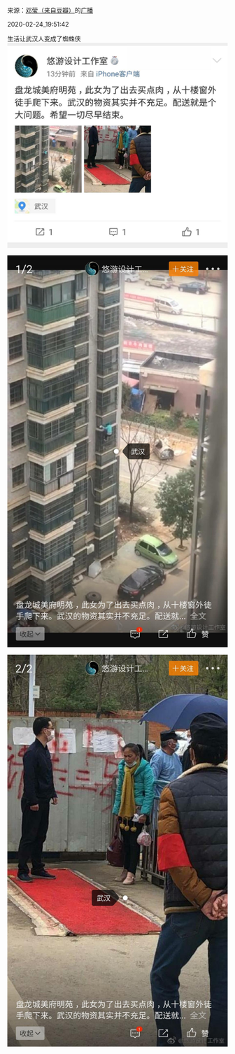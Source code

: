 来源：[邓莹（来自豆瓣）](https://www.douban.com/people/1502959/)的[广播](https://www.douban.com/people/1502959/status/2831115981/)


2020-02-24_19:51:42


生活让武汉人变成了蜘蛛侠
![](./pic/2020-02-24_19:51:42-邓莹的广播1.jpg)  

![](./pic/2020-02-24_19:51:42-邓莹的广播2.jpg)  

![](./pic/2020-02-24_19:51:42-邓莹的广播3.jpg)  


